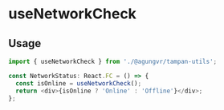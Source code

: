 # useNetworkCheck

## Usage

```ts
import { useNetworkCheck } from './@agungvr/tampan-utils';

const NetworkStatus: React.FC = () => {
  const isOnline = useNetworkCheck();
  return <div>{isOnline ? 'Online' : 'Offline'}</div>;
};
```
